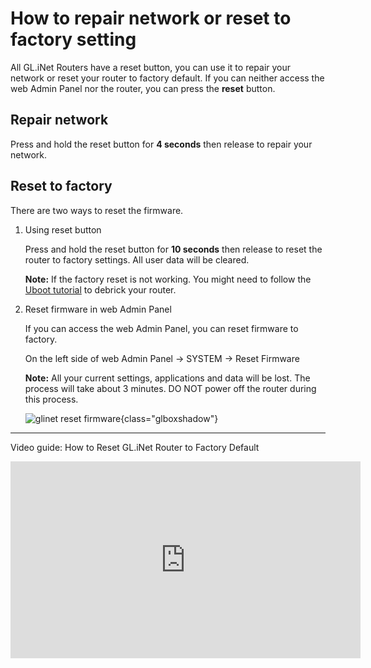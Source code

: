 # How to repair network or reset to factory setting

All GL.iNet Routers have a reset button, you can use it to repair your network or reset your router to factory default. If you can neither access the web Admin Panel nor the router, you can press the **reset** button.

## Repair network

Press and hold the reset button for **4 seconds** then release to repair your network.

## Reset to factory

There are two ways to reset the firmware.

1. Using reset button

    Press and hold the reset button for **10 seconds** then release to reset the router to factory settings. All user data will be cleared.

    **Note:** If the factory reset is not working. You might need to follow the [Uboot tutorial](../debrick/) to debrick your router.

2. Reset firmware in web Admin Panel

    If you can access the web Admin Panel, you can reset firmware to factory.

    On the left side of web Admin Panel -> SYSTEM -> Reset Firmware

    **Note:** All your current settings, applications and data will be lost. The process will take about 3 minutes. DO NOT power off the router during this process.

    ![glinet reset firmware](https://static.gl-inet.com/docs/en/4/tutorials/reset_firmware/reset_firmware.png){class="glboxshadow"}

---

Video guide: How to Reset GL.iNet Router to Factory Default

<iframe width="560" height="315" src="https://www.youtube.com/embed/ON6PtGH_HJw" title="YouTube video player" frameborder="0" allow="accelerometer; autoplay; clipboard-write; encrypted-media; gyroscope; picture-in-picture" allowfullscreen></iframe>
